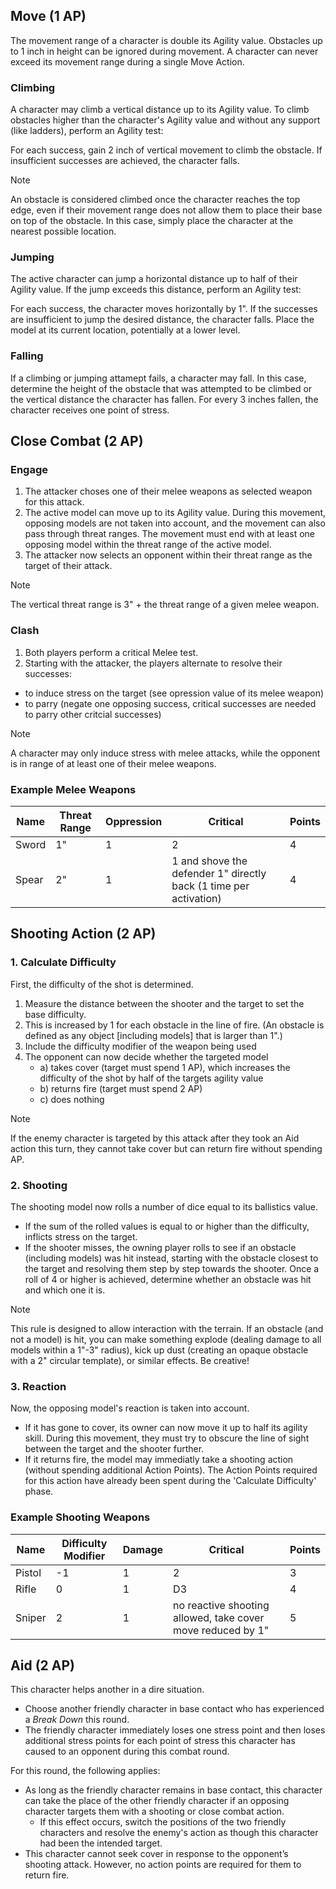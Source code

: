 ## Move (1 AP)
The movement range of a character is double its Agility value. Obstacles up to 1 inch in height can be ignored during movement. 
A character can never exceed its movement range during a single Move Action.

### Climbing 
A character may climb a vertical distance up to its Agility value. 
To climb obstacles higher than the character's Agility value and without any support (like ladders), perform an Agility test:

For each success, gain 2 inch of vertical movement to climb the obstacle. If insufficient successes are achieved, the character falls. 

> [!Note]
> An obstacle is considered climbed once the character reaches the top edge, even if their movement range does not allow them to place their base on top of the obstacle. In this case, simply place the character at the nearest possible location.

### Jumping
The active character can jump a horizontal distance up to half of their Agility value.
If the jump exceeds this distance, perform an Agility test:

For each success, the character moves horizontally by 1". If the successes are insufficient to jump the desired distance, the character falls.
Place the model at its current location, potentially at a lower level.

### Falling
If a climbing or jumping attamept fails, a character may fall. In this case, determine the height of the obstacle that was attempted to be climbed or the vertical distance the character has fallen.
For every 3 inches fallen, the character receives one point of stress.

## Close Combat (2 AP)

### Engage
1. The attacker choses one of their melee weapons as selected weapon for this attack. 
2. The active model can move up to its Agility value. During this movement, opposing models are not taken into account, and the movement can also pass through threat ranges. The movement must end with at least one opposing model within the threat range of the active model.
3. The attacker now selects an opponent within their threat range as the target of their attack.

> [!Note]
> The vertical threat range is 3" + the threat range of a given melee weapon.

### Clash 
1. Both players perform a critical Melee test.
2. Starting with the attacker, the players alternate to resolve their successes:
  - to induce stress on the target (see opression value of its melee weapon)
  - to parry (negate one opposing success, critical successes are needed to parry other critcial successes)

> [!Note]
> A character may only induce stress with melee attacks, while the opponent is in range of at least one of their melee weapons.

### Example Melee Weapons
| Name    | Threat Range | Oppression    | Critical                                                                | Points |
|---------|--------------|---------------|-------------------------------------------------------------------------|--------| 
| Sword   | 1"           | 1             | 2                                                                       | 4      |
| Spear   | 2"           | 1             | 1 and shove the defender 1" directly back (1 time per activation)       | 4      |

## Shooting Action (2 AP)

### 1. Calculate Difficulty
First, the difficulty of the shot is determined. 

1. Measure the distance between the shooter and the target to set the base difficulty. 
2. This is increased by 1 for each obstacle in the line of fire. (An obstacle is defined as any object [including models] that is larger than 1".)
3. Include the difficulty modifier of the weapon being used
4. The opponent can now decide whether the targeted model
    - a) takes cover (target must spend 1 AP), which increases the difficulty of the shot by half of the targets agility value
    - b) returns fire (target must spend 2 AP)
    - c) does nothing
  
> [!Note]
> If the enemy character is targeted by this attack after they took an Aid action this turn, they cannot take cover but can return fire without spending AP.

### 2. Shooting
The shooting model now rolls a number of dice equal to its ballistics value. 
- If the sum of the rolled values is equal to or higher than the difficulty, inflicts stress on the target. 
- If the shooter misses, the owning player rolls to see if an obstacle (including models) was hit instead, starting with the obstacle closest to the target and resolving them step by step towards the shooter. Once a roll of 4 or higher is achieved, determine whether an obstacle was hit and which one it is.

> [!Note]
> This rule is designed to allow interaction with the terrain. If an obstacle (and not a model) is hit, you can make something explode (dealing damage to all models within a 1"-3" radius), kick up dust (creating an opaque obstacle with a 2" circular template), or similar effects. Be creative!

### 3. Reaction
Now, the opposing model's reaction is taken into account. 
- If it has gone to cover, its owner can now move it up to half its agility skill. During this movement, they must try to obscure the line of sight between the target and the shooter further.
- If it returns fire, the model may immediatly take a shooting action (without spending additional Action Points). The Action Points required for this action have already been spent during the 'Calculate Difficulty' phase.

### Example Shooting Weapons
| Name    | Difficulty Modifier | Damage        | Critical                                                     | Points |
|---------|---------------------|---------------|--------------------------------------------------------------|--------| 
| Pistol  | -1                  | 1             | 2                                                            | 3      |
| Rifle   | 0                   | 1             | D3                                                           | 4      |
| Sniper  | 2                   | 1             | no reactive shooting allowed, take cover move reduced by 1"  | 5      |

## Aid (2 AP)

This character helps another in a dire situation. 
- Choose another friendly character in base contact who has experienced a _Break Down_ this round.
- The friendly character immediately loses one stress point and then loses additional stress points for each point of stress this character has caused to an opponent during this combat round.

For this round, the following applies: 

- As long as the friendly character remains in base contact, this character can take the place of the other friendly character if an opposing character targets them with a shooting or close combat action.
  - If this effect occurs, switch the positions of the two friendly characters and resolve the enemy's action as though this character had been the intended target.
- This character cannot seek cover in response to the opponent’s shooting attack. However, no action points are required for them to return fire.
